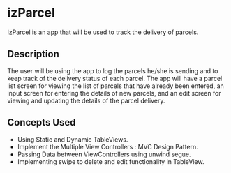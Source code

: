 # izParcel

IzParcel is an app that will be used to track the delivery of parcels.

## Description
The user will be using the app to log the parcels he/she is sending and to keep track of the delivery status of 
each parcel. The app will have a parcel list screen for viewing the list of parcels that have already been entered, an 
input screen for entering the details of new parcels, and an edit screen for viewing and updating the details of the 
parcel delivery.

## Concepts Used

- Using Static and Dynamic TableViews.
- Implement the Multiple View Controllers : MVC Design Pattern.
- Passing Data between ViewControllers using unwind segue.
- Implementing swipe to delete and edit functionality in TableView.

